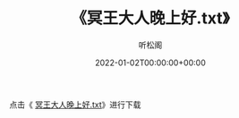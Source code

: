 ﻿---
title:  《冥王大人晚上好.txt》
date:   2022-01-02T00:00:00+00:00
author: 听松阁
layout: post
permalink: /冥王大人晚上好/
categories: 小说
tags: [小说]
---

点击《 [冥王大人晚上好.txt](http://img.660000.xyz/bookstukust/book/bntxt/10/冥王大人晚上好.txt)》进行下载